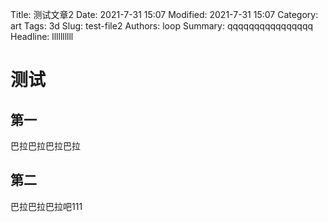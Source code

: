Title: 测试文章2
Date: 2021-7-31 15:07
Modified: 2021-7-31 15:07
Category: art
Tags: 3d
Slug: test-file2
Authors: loop
Summary: qqqqqqqqqqqqqqqq
Headline: llllllllll

# 测试
## 第一
巴拉巴拉巴拉巴拉
## 第二
巴拉巴拉巴拉吧111